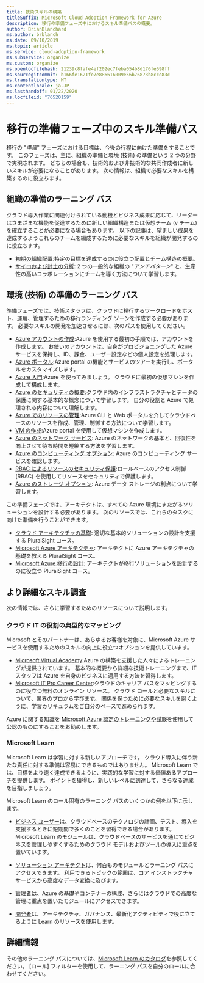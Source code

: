 ```yaml
---
title: 技術スキルの構築
titleSuffix: Microsoft Cloud Adoption Framework for Azure
description: 移行の準備フェーズ中におけるスキル準備パスの概要。
author: BrianBlanchard
ms.author: brblanch
ms.date: 09/10/2019
ms.topic: article
ms.service: cloud-adoption-framework
ms.subservice: organize
ms.custom: organize
ms.openlocfilehash: 21239c8fafe4ef202ec7feba054b8d176fe598ff
ms.sourcegitcommit: b166fe1621fe7e886616009e56b76873b8cce83c
ms.translationtype: HT
ms.contentlocale: ja-JP
ms.lasthandoff: 01/22/2020
ms.locfileid: "76520159"
---
```

# <a name="skills-readiness-path-during-the-ready-phase-of-a-migration"></a>移行の準備フェーズ中のスキル準備パス

移行の "*準備*" フェーズにおける目標は、今後の行程に向けた準備をすることです。 このフェーズは、主に、組織の準備と環境 (技術) の準備という 2 つの分野で実現されます。 どちらの場合も、技術的および非技術的な共同作成者に新しいスキルが必要になることがあります。 次の情報は、組織で必要なスキルを構築するのに役立ちます。

## <a name="organizational-readiness-learning-paths"></a>組織の準備のラーニング パス

クラウド導入作業に関連付けられている動機とビジネス成果に応じて、リーダーはさまざまな機能を促進するために新しい組織構造または仮想チーム (v チーム) を確立することが必要になる場合もあります。 以下の記事は、望ましい成果を達成するようこれらのチームを編成するために必要なスキルを組織が開発するのに役立ちます。

- [初期の組織配置](./index.md):特定の目標を達成するのに役立つ配置とチーム構造の概要。
- [サイロおよび封土の分析](./fiefdoms-silos.md): 2 つの一般的な組織の "*アンチパターン*" と、生産性の高いコラボレーションにチームを導く方法について学習します。

## <a name="environmental-technical-readiness-learning-paths"></a>環境 (技術) の準備のラーニング パス

準備フェーズでは、技術スタッフは、クラウドに移行するワークロードをホスト、運用、管理するための移行ランディング ゾーンを作成する必要があります。 必要なスキルの開発を加速させるには、次のパスを使用してください。

- [Azure アカウントの作成](https://docs.microsoft.com/learn/modules/create-an-azure-account):Azure を使用する最初の手順では、アカウントを作成します。 お使いのアカウントは、自身がプロビジョニングした Azure サービスを保持し、ID、課金、ユーザー設定などの個人設定を処理します。
- [Azure ポータル](https://docs.microsoft.com/learn/modules/tour-azure-portal):Azure portal の機能とサービスのツアーを実行し、ポータルをカスタマイズします。
- [Azure 入門](https://docs.microsoft.com/learn/modules/welcome-to-azure):Azure を使ってみましょう。 クラウドに最初の仮想マシンを作成して構成します。
- [Azure のセキュリティの概要](https://docs.microsoft.com/learn/modules/intro-to-security-in-azure):クラウド内のインフラストラクチャとデータの保護に関する基本的な概念について学習します。 自分の役割と Azure で処理される内容について理解します。
- [Azure でのリソースの管理](https://docs.microsoft.com/learn/paths/manage-resources-in-azure):Azure CLI と Web ポータルを介してクラウドベースのリソースを作成、管理、制御する方法について学習します。
- [VM の作成](https://docs.microsoft.com/learn/modules/create-windows-virtual-machine-in-azure):Azure portal を使用して仮想マシンを作成します。
- [Azure のネットワーク サービス](https://docs.microsoft.com/learn/modules/intro-to-azure-networking): Azure のネットワークの基本と、回復性を向上させて待ち時間を短縮する方法を学習します。
- [Azure のコンピューティング オプション](https://docs.microsoft.com/learn/modules/intro-to-azure-compute): Azure のコンピューティング サービスを確認します。
- [RBAC によるリソースのセキュリティ保護](https://docs.microsoft.com/learn/modules/secure-azure-resources-with-rbac):ロールベースのアクセス制御 (RBAC) を使用してリソースをセキュリティで保護します。
- [Azure のストレージ オプション](https://docs.microsoft.com/learn/modules/intro-to-data-in-azure/index): Azure データ ストレージの利点について学習します。

この準備フェーズでは、アーキテクトは、すべての Azure 環境にまたがるソリューションを設計する必要があります。 次のリソースでは、これらのタスクに向けた準備を行うことができます。

- [クラウド アーキテクチャの基礎](https://app.pluralsight.com/library/courses/cloud-architecture-foundations): 適切な基本的ソリューションの設計を支援する PluralSight コース。
- [Microsoft Azure アーキテクチャ](https://app.pluralsight.com/library/courses/cloud-architecture-foundations): アーキテクトに Azure アーキテクチャの基礎を教える PluralSight コース。
- [Microsoft Azure 移行の設計](https://app.pluralsight.com/library/courses/cloud-architecture-foundations): アーキテクトが移行ソリューションを設計するのに役立つ PluralSight コース。

## <a name="deeper-skills-exploration"></a>より詳細なスキル調査

次の情報では、さらに学習するためのリソースについて説明します。

### <a name="typical-mappings-of-cloud-it-roles"></a>クラウド IT の役割の典型的なマッピング

Microsoft とそのパートナーは、あらゆるお客様を対象に、Microsoft Azure サービスを使用するためのスキルの向上に役立つオプションを提供しています。

- [Microsoft Virtual Academy](https://mva.microsoft.com/product-training/microsoft-azure):Azure の構築を支援した人々によるトレーニングが提供されています。 基本的な概要から詳細な技術トレーニングまで、IT スタッフは Azure を自身のビジネスに適用する方法を習得します。
- [Microsoft IT Pro Career Center](https://www.microsoft.com/itpro):クラウドのキャリア パスをマッピングするのに役立つ無料のオンライン リソース。 クラウド ロールと必要なスキルについて、業界のプロから学びます。 関係を保つために必要なスキルを磨くように、学習カリキュラムをご自分のペースで進められます。

Azure に関する知識を [Microsoft Azure 認定のトレーニングや試験](https://www.microsoft.com/learning/azure-certification.aspx)を使用して公認のものにすることをお勧めします。

### <a name="microsoft-learn"></a>Microsoft Learn

Microsoft Learn は学習に対する新しいアプローチです。 クラウド導入に伴う新たな責任に対する準備は容易にできるものではありません。 Microsoft Learn では、目標をより速く達成できるように、実践的な学習に対する価値あるアプローチを提供します。 ポイントを獲得し、新しいレベルに到達して、さらなる達成を目指しましょう。

Microsoft Learn のロール固有のラーニング パスのいくつかの例を以下に示します。

- [ビジネス ユーザー](https://docs.microsoft.com/learn/browse/?roles=business-user)は、クラウドベースのテクノロジの計画、テスト、導入を支援するときに短期間で多くのことを習得できる場合があります。 Microsoft Learn のモジュールは、クラウドベースのサービスを通じてビジネスを管理しやすくするためのクラウド モデルおよびツールの導入に重点を置いています。

- [ソリューション アーキテクト](https://docs.microsoft.com/learn/browse/?roles=solution-architect)は、何百ものモジュールとラーニング パスにアクセスできます。 利用できるトピックの範囲は、コア インストラクチャ サービスから高度なデータ変換に及びます。

- [管理者](https://docs.microsoft.com/learn/browse/?roles=administrator)は、Azure の基礎やコンテナーの構成、さらにはクラウドでの高度な管理に重点を置いたモジュールにアクセスできます。

- [開発者](https://docs.microsoft.com/learn/browse/?roles=developer&term=infrastructure)は、アーキテクチャ、ガバナンス、最新化アクティビティで役に立てるように Learn のリソースを使用します。

## <a name="learn-more"></a>詳細情報

その他のラーニング パスについては、[Microsoft Learn のカタログ](https://docs.microsoft.com/learn/browse)を参照してください。 [ロール] フィルターを使用して、ラーニング パスを自分のロールに合わせてください。
